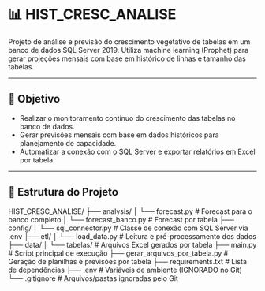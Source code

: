 # 📊 HIST_CRESC_ANALISE

Projeto de análise e previsão do crescimento vegetativo de tabelas em um banco de dados SQL Server 2019. Utiliza machine learning (Prophet) para gerar projeções mensais com base em histórico de linhas e tamanho das tabelas.

---

## 🎯 Objetivo

- Realizar o monitoramento contínuo do crescimento das tabelas no banco de dados.
- Gerar previsões mensais com base em dados históricos para planejamento de capacidade.
- Automatizar a conexão com o SQL Server e exportar relatórios em Excel por tabela.

---

## 📂 Estrutura do Projeto

HIST_CRESC_ANALISE/
├── analysis/
│ └── forecast.py # Forecast para o banco completo
│ └── forecast_banco.py # Forecast por tabela
├── config/
│ └── sql_connector.py # Classe de conexão com SQL Server via .env
├── etl/
│ └── load_data.py # Leitura e pré-processamento dos dados
├── data/
│ └── tabelas/ # Arquivos Excel gerados por tabela
├── main.py # Script principal de execução
├── gerar_arquivos_por_tabela.py # Geração de planilhas e previsões por tabela
├── requirements.txt # Lista de dependências
├── .env # Variáveis de ambiente (IGNORADO no Git)
└── .gitignore # Arquivos/pastas ignoradas pelo Git


